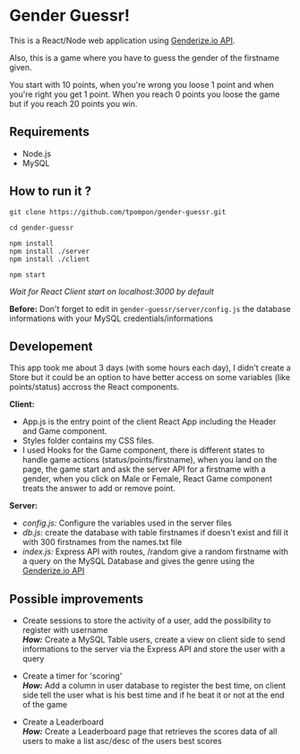 # Gender Guessr!

This is a React/Node web application using [Genderize.io API](https://genderize.io/).

Also, this is a game where you have to guess the gender of the firstname given.

You start with 10 points, when you're wrong you loose 1 point and when you're right you get 1 point.
When you reach 0 points you loose the game but if you reach 20 points you win.

## Requirements

- Node.js
- MySQL

## How to run it ?

`git clone https://github.com/tpompon/gender-guessr.git`

`cd gender-guessr`

`npm install`  
`npm install ./server`  
`npm install ./client`  

`npm start`

_Wait for React Client start on localhost:3000 by default_

__Before:__ Don't forget to edit in `gender-guessr/server/config.js` the database informations with your MySQL credentials/informations

## Developement

This app took me about 3 days (with some hours each day), I didn't create a Store but it could be an option to have better access on some variables (like points/status) accross the React components.

__Client:__

- App.js is the entry point of the client React App including the Header and Game component.
- Styles folder contains my CSS files.
- I used Hooks for the Game component, there is different states to handle game actions (status/points/firstname), when you land on the page, the game start and ask the server API for a firstname with a gender, when you click on Male or Female, React Game component treats the answer to add or remove point.

__Server:__

- _config.js:_ Configure the variables used in the server files
- _db.js:_ create the database with table firstnames if doesn't exist and fill it with 300 firstnames from the names.txt file
- _index.js:_ Express API with routes, /random give a random firstname with a query on the MySQL Database and gives the genre using the [Genderize.io API](https://genderize.io/)

## Possible improvements

- Create sessions to store the activity of a user, add the possibility to register with username  
___How:___ Create a MySQL Table users, create a view on client side to send informations to the server via the Express API and store the user with a query

- Create a timer for 'scoring'  
___How:___ Add a column in user database to register the best time, on client side tell the user what is his best time and if he beat it or not at the end of the game

- Create a Leaderboard  
___How:___ Create a Leaderboard page that retrieves the scores data of all users to make a list asc/desc of the users best scores
